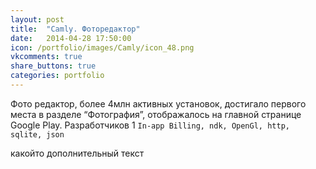 ```yaml
---
layout: post
title:  "Camly. Фоторедактор"
date:   2014-04-28 17:50:00
icon: /portfolio/images/Camly/icon_48.png
vkcomments: true
share_buttons: true
categories: portfolio
---
```


Фото редактор, более 4млн активных установок, достигало первого места в разделе “Фотография”, отображалось на главной странице Google Play. 
Разработчиков 1 `In-app Billing, ndk, OpenGl, http, sqlite, json`
<!--more-->
какойто дополнительный текст
